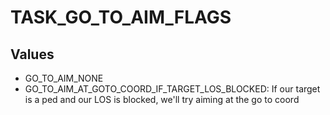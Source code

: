 # TASK_GO_TO_AIM_FLAGS

## Values
* GO_TO_AIM_NONE
* GO_TO_AIM_AT_GOTO_COORD_IF_TARGET_LOS_BLOCKED: If our target is a ped and our LOS is blocked, we'll try aiming at the go to coord